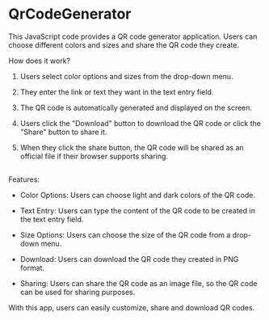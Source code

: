 # QrCodeGenerator

This JavaScript code provides a QR code generator application. Users can choose different colors and sizes and share the QR code they create.

How does it work?

1. Users select color options and sizes from the drop-down menu.

2. They enter the link or text they want in the text entry field.

3. The QR code is automatically generated and displayed on the screen.

4. Users click the "Download" button to download the QR code or click the "Share" button to share it.

5. When they click the share button, the QR code will be shared as an official file if their browser supports sharing.

##

Features:

- Color Options: Users can choose light and dark colors of the QR code.

- Text Entry: Users can type the content of the QR code to be created in the text entry field.

- Size Options: Users can choose the size of the QR code from a drop-down menu.

- Download: Users can download the QR code they created in PNG format.

- Sharing: Users can share the QR code as an image file, so the QR code can be used for sharing purposes.

With this app, users can easily customize, share and download QR codes.
